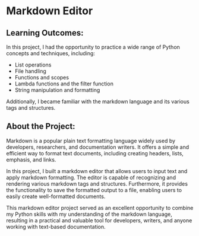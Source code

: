 # Markdown Editor
## Learning Outcomes:
In this project, I had the opportunity to practice a wide range of Python concepts and techniques, including:

* List operations
* File handling
* Functions and scopes
* Lambda functions and the filter function
* String manipulation and formatting

Additionally, I became familiar with the markdown language and its various tags and structures.

## About the Project:
Markdown is a popular plain text formatting language widely used by developers, researchers, and documentation writers. It offers a simple and efficient way to format text documents, including creating headers, lists, emphasis, and links.

In this project, I built a markdown editor that allows users to input text and apply markdown formatting. The editor is capable of recognizing and rendering various markdown tags and structures. Furthermore, it provides the functionality to save the formatted output to a file, enabling users to easily create well-formatted documents.

This markdown editor project served as an excellent opportunity to combine my Python skills with my understanding of the markdown language, resulting in a practical and valuable tool for developers, writers, and anyone working with text-based documentation.


